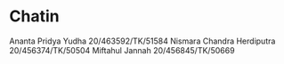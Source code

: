 # Chatin
Ananta Pridya Yudha 20/463592/TK/51584
Nismara Chandra Herdiputra 20/456374/TK/50504
Miftahul Jannah 20/456845/TK/50669

